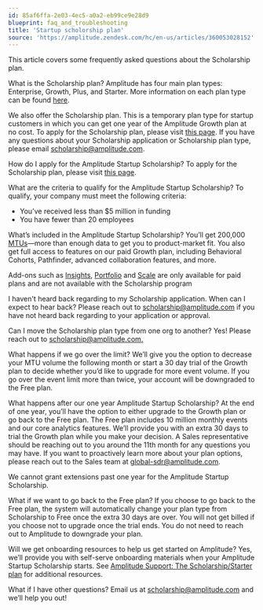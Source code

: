 ```yaml
---
id: 85af6ffa-2e03-4ec5-a0a2-eb99ce9e28d9
blueprint: faq_and_troubleshooting
title: 'Startup scholorship plan'
source: 'https://amplitude.zendesk.com/hc/en-us/articles/360053028152'
---
```

This article covers some frequently asked questions about the Scholarship plan.

What is the Scholarship plan?
Amplitude has four main plan types: Enterprise, Growth, Plus, and Starter. More information on each plan type can be found [here](https://amplitude.com/pricing).

We also offer the Scholarship plan. This is a temporary plan type for startup customers in which you can get one year of the Amplitude Growth plan at no cost. To apply for the Scholarship plan, please visit [this page](https://amplitude.com/startups). If you have any questions about your Scholarship application or Scholarship plan type, please email [scholarship@amplitude.com](mailto:scholarship@amplitude.com). 

How do I apply for the Amplitude Startup Scholarship?
To apply for the Scholarship plan, please visit [this page](https://amplitude.com/startups).

What are the criteria to qualify for the Amplitude Startup Scholarship?
To qualify, your company must meet the following criteria:

* You’ve received less than $5 million in funding
* You have fewer than 20 employees

What’s included in the Amplitude Startup Scholarship?
You’ll get 200,000 [MTUs](/docs/admin/billing-use/mtu-guide)—more than enough data to get you to product-market fit. You also get full access to features on our paid Growth plan, including Behavioral Cohorts, Pathfinder, advanced collaboration features, and more.

Add-ons such as [Insights](/docs/analytics/account-level-reporting), [Portfolio](/docs/analytics/charts/other-charts/other-charts-amplitude-sql) and [Scale](/docs/admin/account-management/manage-event-volume) are only available for paid plans and are not available with the Scholarship program

I haven't heard back regarding to my Scholarship application. When can I expect to hear back?
Please reach out to [scholarship@amplitude.com](mailto:scholarship@amplitude.com) if you have not heard back regarding to your application or approval.

Can I move the Scholarship plan type from one org to another?
Yes! Please reach out to [scholarship@amplitude.com.](mailto:scholarship@amplitude.com)

What happens if we go over the limit?
We’ll give you the option to decrease your MTU volume the following month or start a 30 day trial of the Growth plan to decide whether you’d like to upgrade for more event volume. If you go over the event limit more than twice, your account will be downgraded to the Free plan.

What happens after our one year Amplitude Startup Scholarship?
At the end of one year, you’ll have the option to either upgrade to the Growth plan or go back to the Free plan. The Free plan includes 10 million monthly events and our core analytics features. We’ll provide you with an extra 30 days to trial the Growth plan while you make your decision. A Sales representative should be reaching out to you around the 11th month for any questions you may have. If you want to proactively learn more about your plan options, please reach out to the Sales team at [global-sdr@amplitude.com](mailto:global-sdr@amplitude.com). 

We cannot grant extensions past one year for the Amplitude Startup Scholarship.

What if we want to go back to the Free plan?
If you choose to go back to the Free plan, the system will automatically change your plan type from Scholarship to Free once the extra 30 days are over. You will not get billed if you choose not to upgrade once the trial ends. You do not need to reach out to Amplitude to downgrade your plan.

Will we get onboarding resources to help us get started on Amplitude?
Yes, we’ll provide you with self-serve onboarding materials when your Amplitude Startup Scholarship starts. See [Amplitude Support: The Scholarship/Starter plan](https://help.amplitude.com/hc/en-us/articles/15168366814491) for additional resources. 

What if I have other questions?
Email us at [scholarship@amplitude.com](mailto:scholarship@amplitude.com) and we’ll help you out!
